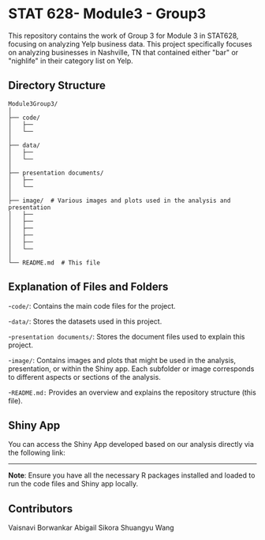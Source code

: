 # STAT 628- Module3 - Group3
This repository contains the work of Group 3 for Module 3 in STAT628, focusing on analyzing Yelp business data. This project specifically focuses on analyzing businesses in Nashville, TN that contained either "bar" or "nighlife" in their category list on Yelp.

## Directory Structure
```
Module3Group3/
│
├── code/ 
│   ├── 
│   └── 
│
├── data/ 
│   ├── 
│   └── 
│
├── presentation documents/ 
│   ├── 
│   └── 
│
├── image/  # Various images and plots used in the analysis and presentation
│   ├── 
│   ├── 
│   ├──
│   ├── 
│   ├── 
│   └── 
│
└── README.md  # This file
```
## Explanation of Files and Folders
-`code/`: Contains the main code files for the project.


-`data/`: Stores the datasets used in this project.


-`presentation documents/`: Stores the document files used to explain this project.


-`image/`: Contains images and plots that might be used in the analysis, presentation, or within the Shiny app. Each subfolder or image corresponds to different aspects or sections of the analysis.

-`README.md:` Provides an overview and explains the repository structure (this file).

## Shiny App
You can access the Shiny App developed based on our analysis directly via the following link: 

--- 

**Note**: Ensure you have all the necessary R packages installed and loaded to run the code files and Shiny app locally.

## Contributors
Vaisnavi Borwankar
Abigail Sikora
Shuangyu Wang

